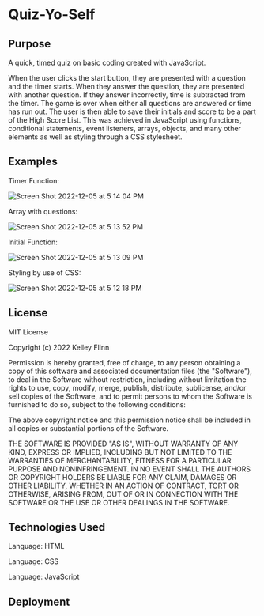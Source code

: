 # Quiz-Yo-Self

## Purpose

A quick, timed quiz on basic coding created with JavaScript.

When the user clicks the start button, they are presented with a question and the timer starts. When they answer the question, they are presented with another question. If they answer incorrectly, time is subtracted from the timer. The game is over when either all questions are answered or time has run out. The user is then able to save their initials and score to be a part of the High Score List. This was achieved in JavaScript using functions, conditional statements, event listeners, arrays, objects, and many other elements as well as styling through a CSS stylesheet. 

## Examples

Timer Function:

![Screen Shot 2022-12-05 at 5 14 04 PM](https://user-images.githubusercontent.com/116764540/205754226-08841bfd-e9d5-4de9-853c-c3dd8e6807bf.png)

Array with questions:

![Screen Shot 2022-12-05 at 5 13 52 PM](https://user-images.githubusercontent.com/116764540/205754109-ec7d5457-c402-4acc-a4d5-3bfcdb8da31d.png)

Initial Function:

![Screen Shot 2022-12-05 at 5 13 09 PM](https://user-images.githubusercontent.com/116764540/205753949-5b870a27-985c-4cb6-8802-ef23e9810a1b.png)

Styling by use of CSS: 

![Screen Shot 2022-12-05 at 5 12 18 PM](https://user-images.githubusercontent.com/116764540/205753606-009aacd1-c18d-49fe-b6c5-eaec736aa4bb.png)


## License

MIT License

Copyright (c) 2022 Kelley Flinn

Permission is hereby granted, free of charge, to any person obtaining a copy
of this software and associated documentation files (the "Software"), to deal
in the Software without restriction, including without limitation the rights
to use, copy, modify, merge, publish, distribute, sublicense, and/or sell
copies of the Software, and to permit persons to whom the Software is
furnished to do so, subject to the following conditions:

The above copyright notice and this permission notice shall be included in all
copies or substantial portions of the Software.

THE SOFTWARE IS PROVIDED "AS IS", WITHOUT WARRANTY OF ANY KIND, EXPRESS OR
IMPLIED, INCLUDING BUT NOT LIMITED TO THE WARRANTIES OF MERCHANTABILITY,
FITNESS FOR A PARTICULAR PURPOSE AND NONINFRINGEMENT. IN NO EVENT SHALL THE
AUTHORS OR COPYRIGHT HOLDERS BE LIABLE FOR ANY CLAIM, DAMAGES OR OTHER
LIABILITY, WHETHER IN AN ACTION OF CONTRACT, TORT OR OTHERWISE, ARISING FROM,
OUT OF OR IN CONNECTION WITH THE SOFTWARE OR THE USE OR OTHER DEALINGS IN THE
SOFTWARE.

## Technologies Used
Language: HTML

Language: CSS

Language: JavaScript

## Deployment
